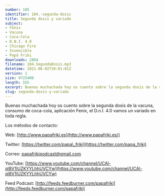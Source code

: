 ```yaml
---
number: 185
identifier: 184.-segunda-dosis
title: Segunda dosis y variado
subject:
- Fenix
- Vacuna
- Coca-Cola
- D.N.I. 4.0
- Chicago Fire
- Invencible
- Papá Friki
downloads: 2804
filename: 184.SegundaDosis.mp3
datetime: 2021-06-02T10:01:01Z
version: 1
size: 9725400
length: 555
excerpt: Buenas muchachada hoy os cuento sobre la segunda dosis de la vacuna, consumo de coca-cola, aplicación Fenix, el D.n.I. 4.0 vamos un variado en toda regla.
slug: segunda-dosis-y-variado
---
```

Buenas muchachada hoy os cuento sobre la segunda dosis de la vacuna, consumo de coca-cola, aplicación Fenix, el D.n.I. 4.0 vamos un variado en toda regla.

Los métodos de contacto:

Web: [http://www.papafriki.es](http://www.papafriki.es/)

Twitter: [https://twitter.com/papa\_friki](https://twitter.com/papa_friki)

Correo: [papafrikipodcast@gmail.com](https://archive.org/details/papafrikipodast@gmail.com)

YouTube: [https://www.youtube.com/channel/UCAl-ql8V1IUZKYYLhhUVCYw](https://www.youtube.com/channel/UCAl-ql8V1IUZKYYLhhUVCYw)

Feed Podcast: [http://feeds.feedburner.com/papafriki](http://feeds.feedburner.com/papafriki)